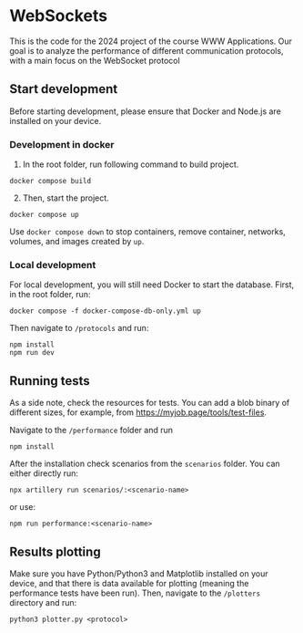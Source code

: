 # WebSockets

This is the code for the 2024 project of the course WWW Applications.
Our goal is to analyze the performance of different communication 
protocols, with a main focus on the WebSocket protocol


## Start development
Before starting development, please ensure that Docker and Node.js are installed on your device.

### Development in docker
1. In the root folder, run following command to build project.
```
docker compose build
```
2. Then, start the project.
```
docker compose up
```
Use `docker compose down`  to stop containers, remove container, networks, volumes, and images created by `up`.

### Local development 
For local development, you will still need Docker to start the database.
First, in the root folder, run:
```
docker compose -f docker-compose-db-only.yml up
```
Then navigate to `/protocols` and run:
```
npm install
npm run dev
```

## Running tests
As a side note, check the resources for tests. You can add a blob binary of different sizes, for example, from https://myjob.page/tools/test-files.

Navigate to the `/performance` folder and run
```
npm install
```
After the installation check scenarios from the `scenarios` folder. You can either directly run:
```
npx artillery run scenarios/:<scenario-name>
```
or use:
```
npm run performance:<scenario-name>
```

## Results plotting
Make sure you have Python/Python3 and Matplotlib installed on your device, 
and that there is data available for plotting 
(meaning the performance tests have been run). 
Then, navigate to the `/plotters` directory and run:

```
python3 plotter.py <protocol>
```
